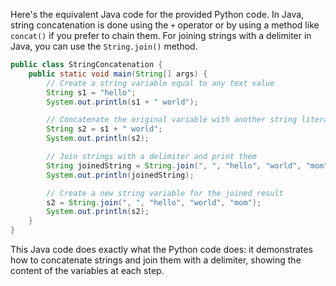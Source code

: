 Here's the equivalent Java code for the provided Python code. In Java, string concatenation is done using the `+` operator or by using a method like `concat()` if you prefer to chain them. For joining strings with a delimiter in Java, you can use the `String.join()` method.

```java
public class StringConcatenation {
    public static void main(String[] args) {
        // Create a string variable equal to any text value
        String s1 = "hello";
        System.out.println(s1 + " world");

        // Concatenate the original variable with another string literal
        String s2 = s1 + " world";
        System.out.println(s2);

        // Join strings with a delimiter and print them
        String joinedString = String.join(", ", "hello", "world", "mom");
        System.out.println(joinedString);

        // Create a new string variable for the joined result
        s2 = String.join(", ", "hello", "world", "mom");
        System.out.println(s2);
    }
}
```

This Java code does exactly what the Python code does: it demonstrates how to concatenate strings and join them with a delimiter, showing the content of the variables at each step.
